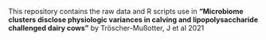 This repository contains the raw data and R scripts use in **“Microbiome clusters disclose physiologic variances in calving and lipopolysaccharide challenged dairy cows”** by Tröscher-Mußotter, J et al 2021
